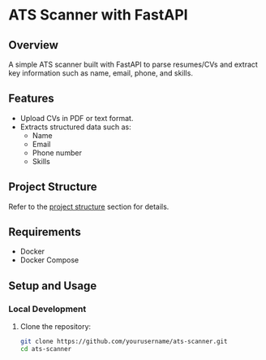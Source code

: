 # ATS Scanner with FastAPI

## Overview
A simple ATS scanner built with FastAPI to parse resumes/CVs and extract key information such as name, email, phone, and skills.

## Features
- Upload CVs in PDF or text format.
- Extracts structured data such as:
  - Name
  - Email
  - Phone number
  - Skills

## Project Structure
Refer to the [project structure](#project-structure) section for details.

## Requirements
- Docker
- Docker Compose

## Setup and Usage

### Local Development
1. Clone the repository:
   ```bash
   git clone https://github.com/yourusername/ats-scanner.git
   cd ats-scanner
